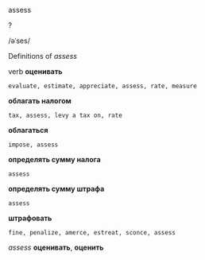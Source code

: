 assess

?

/əˈses/

Definitions of _assess_

verb
**оценивать**

    evaluate, estimate, appreciate, assess, rate, measure
**облагать налогом**

    tax, assess, levy a tax on, rate
**облагаться**

    impose, assess
**определять сумму налога**

    assess
**определять сумму штрафа**

    assess
**штрафовать**

    fine, penalize, amerce, estreat, sconce, assess

_assess_
**оценивать**, **оценить**